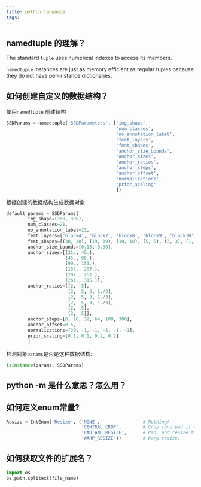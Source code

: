 ```yaml
---
title: python language
tags:
---
```


## namedtuple 的理解？
The standard `tuple` uses numerical indexes to access its members.

`namedtuple` instances are just as memory efficient as regular tuples because they do not have per-instance dictionaries.

## 如何创建自定义的数据结构？
使用`namedtuple` 创建结构
```python
SSDParams = namedtuple('SSDParameters', ['img_shape',
                                         'num_classes',
                                         'no_annotation_label',
                                         'feat_layers',
                                         'feat_shapes',
                                         'anchor_size_bounds',
                                         'anchor_sizes',
                                         'anchor_ratios',
                                         'anchor_steps',
                                         'anchor_offset',
                                         'normalizations',
                                         'prior_scaling'
                                         ])
```

根据创建的数据结构生成数据对象
```python
default_params = SSDParams(
        img_shape=(300, 300),
        num_classes=21,
        no_annotation_label=21,
        feat_layers=['block4', 'block7', 'block8', 'block9', 'block10', 'block11'],
        feat_shapes=[(38, 38), (19, 19), (10, 10), (5, 5), (3, 3), (1, 1)],
        anchor_size_bounds=[0.15, 0.90],
        anchor_sizes=[(21., 45.),
                      (45., 99.),
                      (99., 153.),
                      (153., 207.),
                      (207., 261.),
                      (261., 315.)],
        anchor_ratios=[[2, .5],
                       [2, .5, 3, 1./3],
                       [2, .5, 3, 1./3],
                       [2, .5, 3, 1./3],
                       [2, .5],
                       [2, .5]],
        anchor_steps=[8, 16, 32, 64, 100, 300],
        anchor_offset=0.5,
        normalizations=[20, -1, -1, -1, -1, -1],
        prior_scaling=[0.1, 0.1, 0.2, 0.2]
        )
```

检测对象`params`是否是这种数据结构:
```python
isinstance(params, SSDParams)
```

## python -m 是什么意思？怎么用？


## 如何定义enum常量?
``` python
Resize = IntEnum('Resize', ('NONE',                # Nothing!
                            'CENTRAL_CROP',        # Crop (and pad if necessary).
                            'PAD_AND_RESIZE',      # Pad, and resize to output shape.
                            'WARP_RESIZE'))        # Warp resize.
```


## 如何获取文件的扩展名？
``` python
import os
os.path.splitext(file_name)
```
